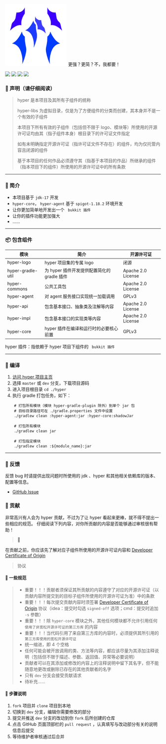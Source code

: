 [//]: # ([**📄README-EN**]&#40;README-EN.md&#41;)

<div>
    <img 
        src="./hyper-logo/hyper-logo.svg"
        width="200px"
        alt="hyper-logo"
    >
    更强？更简？不，我都要！
</div>

[![](https://img.shields.io/badge/JDK-17+-green?logo=Jdk)](https://gradle.org)
[![](https://img.shields.io/badge/Gradle-v7%2E6-g?logo=Gradle)](https://gradle.org)
[![](https://img.shields.io/badge/邮箱-482194973%40qq%2Ecom-orange?logo=Mail%2ERu)]()
[![](https://img.shields.io/badge/QQ群-929450805-blue?logo=Tencent%20QQ)](https://qm.qq.com/cgi-bin/qm/qr?k=M8BRtN-w29gUFbp83PHOOoHDmNga4miz&jump_from=webapi)

### 📢 声明（请仔细阅读）

> hyper 是本项目及其所有子组件的统称
>
> hyper-libs 为虚拟目录，仅是为了方便组件的分类而创建，其本身并不是一个有效的子组件
>
> 本项目下所有有效的子组件（包括但不限于 logo、模块等）所使用的开源许可证均由其（指子组件本身）根目录下的许可证文件指定
>
> 如有未明确指定开源许可证（指许可证文件不存在）的组件，均为仅托管内容且闭源的组件
>
> 基于本项目的任何作品必须遵守其（指基于本项目的作品）所继承的组件（指本项目下的组件）所使用的开源许可证中的所有条款

-------------------------------------------------------------------------------

### 📜 简介

* 本项目基于 `jdk-17` 开发
* `hyper-core`， `hyper-agent` 基于 `spigot-1.18.2` 环境开发
* 让你更加简单地开发出一个 ` bukkit 插件`
* 让你的插件功能更加强大
* ……

-------------------------------------------------------------------------------

### 📦 包含组件

| 模块                | 简介                            | 开源许可证              |
|-------------------|-------------------------------|--------------------|
| hyper-logo        | hyper 项目集的专属 logo             | 闭源                 |
| hyper-gradle-util | 为 hyper 插件开发提供配置简化的 gradle 插件 | Apache 2.0 License |
| hyper-commons     | 公共工具包                         | Apache 2.0 License |
| hyper-agent       | 对 agent 服务接口实现统一加载调用          | GPLv3              |
| hyper-api         | 包含基本接口、抽象类及注解等内容              | Apache 2.0 License |
| hyper-impl        | 包含基本接口的实现类等内容                 | Apache 2.0 License |
| hyper-core        | hyper 插件在编译和运行时的必要核心前置        | GPLv3              |

hyper 插件：指依赖于 hyper 项目下组件的 ` bukkit 插件`

-------------------------------------------------------------------------------

[//]: # (### ⚙ 使用)

[//]: # ()

[//]: # (#### Maven)

[//]: # (```xml)

[//]: # (    <!-- pom.xml -->)

[//]: # (    <dependency>)

[//]: # (        <groupId>pres.ketikai.hyper</groupId>)

[//]: # (        <artifactId>hyper</artifactId>)

[//]: # (        <version>${version}</version>)

[//]: # (    </dependency>)

[//]: # (```)

[//]: # ()

[//]: # (#### Gradle)

[//]: # (```kotlin)

[//]: # (    /* build.gradle.kts */)

[//]: # (    dependencies {)

[//]: # (        compileOnly&#40;"pres.ketikai.hyper:hyper:${version}"&#41;)

[//]: # (    })

[//]: # (```)

[//]: # ()

[//]: # (### ⬇️ 下载)

[//]: # ()

[//]: # (* 暂无)

### 🧩 编译

1. [访问 hyper 项目主页](https://github.com/ketikai/hyper)
2. 选择 `master` 或 `dev` 分支，下载项目源码
3. 进入项目根目录 `cd ./hyper`
4. 执行 gradle 打包任务，如下：

```shell
    # 打包所有模块（模块 hyper-gradle-plugin 除外）到单个 jar 包
    # 目标目录路径可在 ./gradle.properties 文件中设置
    ./gradlew clean :hyper-agent:jar :hyper-core:shadowJar
    
    # 打包所有模块
    ./gradlew clean jar
    
    # 打包指定模块
    ./gradlew clean :${module_name}:jar
```

-------------------------------------------------------------------------------

### 🐞 反馈

反馈 bug 时请提供出现问题时所使用的 jdk 、hyper 和其他相关依赖库的版本、配置等信息。

* [GitHub Issue](https://github.com/ketikai/hyper/issues)

### 📝 贡献

非常高兴有人会为 hyper 贡献，不过为了让 hyper 看起来更棒，就不得不提出一些相应的规范。
仔细阅读下列内容，对你所贡献的内容是否能够通过审核很有帮助！

> 🔔
>
在贡献之前，你应该先了解对应子组件所使用的开源许可证内容和 [Developer Certificate of Origin](https://developercertificate.org)
> 协议

#### 📏 一些规范

> * 重要！！！贡献者须保证其所贡献的内容遵守了对应的开源许可证（以贡献内容所提交到的目标子组件所使用的开源许可证为准）中的条款
> * 重要！！！每次提交贡献内容时须签署 [Developer Certificate of Origin](https://developercertificate.org)
    协议（idea：提交时勾选 `signed-off` 选项；cmd：提交时追加 `-s` 参数）
> * 重要！！！除 `hyper-core` 模块之外，其他任何模块都不允许引用任何 `使用了非宽松开源许可证的第三方库` 的内容
> * 重要！！！当代码引用了来自第三方库的内容时，必须提供其所引用的 `第三方库使用的宽松开源许可证`
> * 统一缩进，即 4 个空格
> * 任何可能会被开放调用的类、方法等内容，都应该尽量为其添加注释说明（包括但不限于描述、参数、返回值、异常等必要说明）
> * 贡献者可以在其添加或修改的内容上的注释说明中留下其名字，但不能随意地更改或删除已存在的其他贡献者的名字
> * 只有 `dev` 分支会接受贡献请求
> * 待补充……

#### 📌 步骤说明

1. `fork` 项目并 `clone` 项目到本地
2. 切换到 `dev` 分支，编辑你需要修改的部分
3. 提交并推送 `dev` 分支的改动到你 `fork` 后所创建的仓库
4. 点击 GitHub 页面顶部栏的 `pull request` ，认真填写与改动部分有关的说明信息后提交
5. 等待维护者审核通过后合并

[//]: # ()

[//]: # (-------------------------------------------------------------------------------)

[//]: # ()

[//]: # (### 📖 文档)

[//]: # ()

[//]: # (* [Java Doc]&#40;https://javadoc.github.com/ketikai/hyper&#41;)

[//]: # ()

[//]: # (-------------------------------------------------------------------------------)

[//]: # ()

[//]: # (### 🪙 捐赠)

[//]: # ()

[//]: # (* 暂无)
